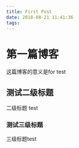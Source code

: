 ```yaml
---
title: First Post
date: 2018-08-21 11:41:36
tags:
---
```


# 第一篇博客

这篇博客的意义是for test

## 测试二级标题

二级标题 test

### 测试三级标题

三级标题test